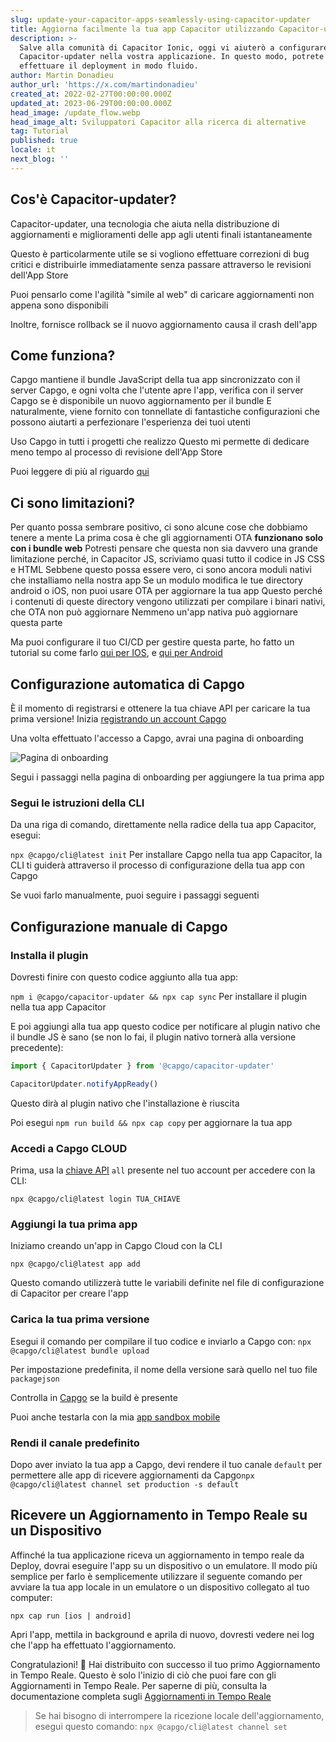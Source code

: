 ```yaml
---
slug: update-your-capacitor-apps-seamlessly-using-capacitor-updater
title: Aggiorna facilmente la tua app Capacitor utilizzando Capacitor-updater
description: >-
  Salve alla comunità di Capacitor Ionic, oggi vi aiuterò a configurare
  Capacitor-updater nella vostra applicazione. In questo modo, potrete
  effettuare il deployment in modo fluido.
author: Martin Donadieu
author_url: 'https://x.com/martindonadieu'
created_at: 2022-02-27T00:00:00.000Z
updated_at: 2023-06-29T00:00:00.000Z
head_image: /update_flow.webp
head_image_alt: Sviluppatori Capacitor alla ricerca di alternative
tag: Tutorial
published: true
locale: it
next_blog: ''
---
```


## Cos'è Capacitor-updater?

Capacitor-updater, una tecnologia che aiuta nella distribuzione di aggiornamenti e miglioramenti delle app agli utenti finali istantaneamente

Questo è particolarmente utile se si vogliono effettuare correzioni di bug critici e distribuirle immediatamente senza passare attraverso le revisioni dell'App Store

Puoi pensarlo come l'agilità "simile al web" di caricare aggiornamenti non appena sono disponibili

Inoltre, fornisce rollback se il nuovo aggiornamento causa il crash dell'app

## Come funziona?

Capgo mantiene il bundle JavaScript della tua app sincronizzato con il server Capgo, e ogni volta che l'utente apre l'app, verifica con il server Capgo se è disponibile un nuovo aggiornamento per il bundle E naturalmente, viene fornito con tonnellate di fantastiche configurazioni che possono aiutarti a perfezionare l'esperienza dei tuoi utenti

Uso Capgo in tutti i progetti che realizzo Questo mi permette di dedicare meno tempo al processo di revisione dell'App Store

Puoi leggere di più al riguardo [qui](https://capgoapp/)

## Ci sono limitazioni?

Per quanto possa sembrare positivo, ci sono alcune cose che dobbiamo tenere a mente
La prima cosa è che gli aggiornamenti OTA __funzionano solo con i bundle web__ 
Potresti pensare che questa non sia davvero una grande limitazione perché, in Capacitor JS, scriviamo quasi tutto il codice in JS CSS e HTML
Sebbene questo possa essere vero, ci sono ancora moduli nativi che installiamo nella nostra app
Se un modulo modifica le tue directory android o iOS, non puoi usare OTA per aggiornare la tua app
Questo perché i contenuti di queste directory vengono utilizzati per compilare i binari nativi, che OTA non può aggiornare
Nemmeno un'app nativa può aggiornare questa parte

Ma puoi configurare il tuo CI/CD per gestire questa parte, ho fatto un tutorial su come farlo [qui per IOS](https://capgoapp/blog/automatic-capacitor-ios-build-github-action/), e [qui per Android](https://capgoapp/blog/automatic-capacitor-android-build-github-action/)

## Configurazione automatica di Capgo

È il momento di registrarsi e ottenere la tua chiave API per caricare la tua prima versione! Inizia [registrando un account Capgo](/register/)

Una volta effettuato l'accesso a Capgo, avrai una pagina di onboarding 

![Pagina di onboarding](/onboarding_1_newwebp)

Segui i passaggi nella pagina di onboarding per aggiungere la tua prima app

### Segui le istruzioni della CLI

Da una riga di comando, direttamente nella radice della tua app Capacitor, esegui:

`npx @capgo/cli@latest init`
Per installare Capgo nella tua app Capacitor, la CLI ti guiderà attraverso il processo di configurazione della tua app con Capgo

Se vuoi farlo manualmente, puoi seguire i passaggi seguenti

## Configurazione manuale di Capgo

### Installa il plugin

Dovresti finire con questo codice aggiunto alla tua app:

`npm i @capgo/capacitor-updater && npx cap sync`
Per installare il plugin nella tua app Capacitor

E poi aggiungi alla tua app questo codice per notificare al plugin nativo che il bundle JS è sano (se non lo fai, il plugin nativo tornerà alla versione precedente):

```js
import { CapacitorUpdater } from '@capgo/capacitor-updater'

CapacitorUpdater.notifyAppReady()
```

Questo dirà al plugin nativo che l'installazione è riuscita

Poi esegui `npm run build && npx cap copy` per aggiornare la tua app

### Accedi a Capgo CLOUD

Prima, usa la [chiave API](https://webcapgoapp/dashboard/apikeys/) `all` presente nel tuo account per accedere con la CLI:

`npx @capgo/cli@latest login TUA_CHIAVE`

### Aggiungi la tua prima app

Iniziamo creando un'app in Capgo Cloud con la CLI

`npx @capgo/cli@latest app add`

Questo comando utilizzerà tutte le variabili definite nel file di configurazione di Capacitor per creare l'app

### Carica la tua prima versione

Esegui il comando per compilare il tuo codice e inviarlo a Capgo con:
`npx @capgo/cli@latest bundle upload`

Per impostazione predefinita, il nome della versione sarà quello nel tuo file `packagejson`

Controlla in [Capgo](https://webcapgoapp/) se la build è presente

Puoi anche testarla con la mia [app sandbox mobile](https://capgoapp/app_mobile/)

### Rendi il canale predefinito

Dopo aver inviato la tua app a Capgo, devi rendere il tuo canale `default` per permettere alle app di ricevere aggiornamenti da Capgo`npx @capgo/cli@latest channel set production -s default`

## Ricevere un Aggiornamento in Tempo Reale su un Dispositivo

Affinché la tua applicazione riceva un aggiornamento in tempo reale da Deploy, dovrai eseguire l'app su un dispositivo o un emulatore. Il modo più semplice per farlo è semplicemente utilizzare il seguente comando per avviare la tua app locale in un emulatore o un dispositivo collegato al tuo computer:

    npx cap run [ios | android]

Apri l'app, mettila in background e aprila di nuovo, dovresti vedere nei log che l'app ha effettuato l'aggiornamento.

Congratulazioni! 🎉 Hai distribuito con successo il tuo primo Aggiornamento in Tempo Reale. Questo è solo l'inizio di ciò che puoi fare con gli Aggiornamenti in Tempo Reale. Per saperne di più, consulta la documentazione completa sugli [Aggiornamenti in Tempo Reale](/docs/plugin/cloud-mode/getting-started/)

> Se hai bisogno di interrompere la ricezione locale dell'aggiornamento, esegui questo comando:
`npx @capgo/cli@latest channel set`